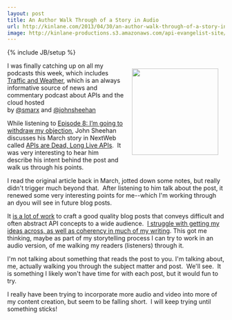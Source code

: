 ```yaml
---
layout: post
title: An Author Walk Through of a Story in Audio
url: http://kinlane.com/2013/04/30/an-author-walk-through-of-a-story-in-audio/
image: http://kinlane-productions.s3.amazonaws.com/api-evangelist-site/blog/Traffic-and-Weather.png
---
```

{% include JB/setup %}
<p><a href="http://trafficandweather.io/" target="_blank"><img style="padding: 15px;" src="https://s3.amazonaws.com/kinlane-productions/api-evangelist/traffic-and-weather/Traffic-and-Weather.png" alt="" width="200" align="right" /></a></p>
<p>I was finally catching up on all my podcasts this week, which includes <a href="http://trafficandweather.io/">Traffic and Weather</a>, which is an always informative source of n<span>ews and commentary podcast about APIs and the cloud hosted by&nbsp;</span><a href="http://twitter.com/smarx">@smarx</a><span>&nbsp;and&nbsp;</span><a href="http://twitter.com/johnsheehan">@johnsheehan</a><span>&nbsp;</span></p>
<p>While listening to&nbsp;<a href="http://trafficandweather.io/post/46485798823/episode-8-im-going-to-withdraw-my-objection">Episode 8: I&rsquo;m going to withdraw my objection</a>, John Sheehan discusses his March story in NextWeb called&nbsp;<a href="http://thenextweb.com/dd/2013/03/12/apis-are-dead-long-live-apis/?fromcat=all">APIs are Dead, Long Live APIs</a>. &nbsp;It was very interesting to hear him describe his intent behind the post and walk us through his points. &nbsp;</p>
<p>I read the original article back in March, jotted down some notes, but really didn't trigger much beyond that. &nbsp;After listening to him talk about the post, it renewed some very interesting points for me--which I'm working through an dyou will see in future blog posts. &nbsp;</p>
<p>It <span style="text-decoration: underline;">is a lot of work</span> to craft a good quality blog posts that conveys difficult and often abstract API concepts to a wide audience. &nbsp;<a href="http://apievangelist.com/2013/02/01/traffic-and-weather-virtualized-api-stacks/">I struggle with getting my ideas across, as well as coherency in much of my writing</a>. This got me thinking, maybe as part of my storytelling process I can try to work in an audio version, of me walking my readers (listeners) through it.</p>
<p>I'm not talking about something that reads the post to you. I'm talking about, me, actually walking you through the subject matter and post. &nbsp;We'll see. &nbsp;It is something I likely won't have time for with each post, but it would fun to try. &nbsp;</p>
<p>I really have been trying to incorporate more audio and video into more of my content creation, but seem to be falling short. &nbsp;I will keep trying until something sticks!</p>